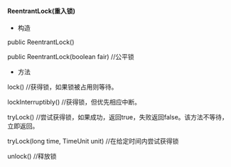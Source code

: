 #### ReentrantLock(重入锁)
* 构造

public ReentrantLock()

public ReentrantLock(boolean fair) //公平锁

* 方法

lock() //获得锁，如果锁被占用则等待。

lockInterruptibly() //获得锁，但优先相应中断。

tryLock() //尝试获得锁，如果成功，返回true，失败返回false。该方法不等待，立即返回。

tryLock(long time, TimeUnit unit) //在给定时间内尝试获得锁

unlock() //释放锁